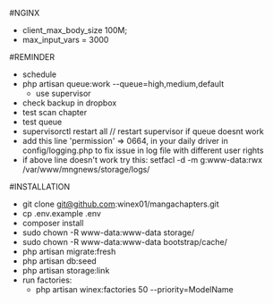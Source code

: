 #NGINX
 - client_max_body_size 100M;
 - max_input_vars = 3000 

#REMINDER
 - schedule 
 - php artisan queue:work --queue=high,medium,default 
   - use supervisor
 - check backup in dropbox
 - test scan chapter
 - test queue
 - supervisorctl restart all // restart supervisor if queue doesnt work
 - add this line 'permission' => 0664, in your daily driver in config/logging.php to fix issue in log file with different user rights
 - if above line doesn't work try this: setfacl -d -m g:www-data:rwx /var/www/mngnews/storage/logs/

#INSTALLATION
 - git clone git@github.com:winex01/mangachapters.git
 - cp .env.example .env
 - composer install
 - sudo chown -R www-data:www-data storage/ 
 - sudo chown -R www-data:www-data bootstrap/cache/
 - php artisan migrate:fresh
 - php artisan db:seed
 - php artisan storage:link 
 - run factories: 
    - php artisan winex:factories 50 --priority=ModelName
